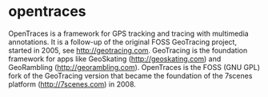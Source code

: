 opentraces
==========

OpenTraces is a framework for GPS tracking and tracing with multimedia annotations. It is a follow-up of the original FOSS GeoTracing project, started in 2005, see http://geotracing.com. GeoTracing is the foundation framework for apps like GeoSkating (http://geoskating.com) and GeoRambling (http://georambling.com). OpenTraces is the FOSS (GNU GPL) fork of the GeoTracing version that became the foundation of the 7scenes platform (http://7scenes.com) in 2008. 
